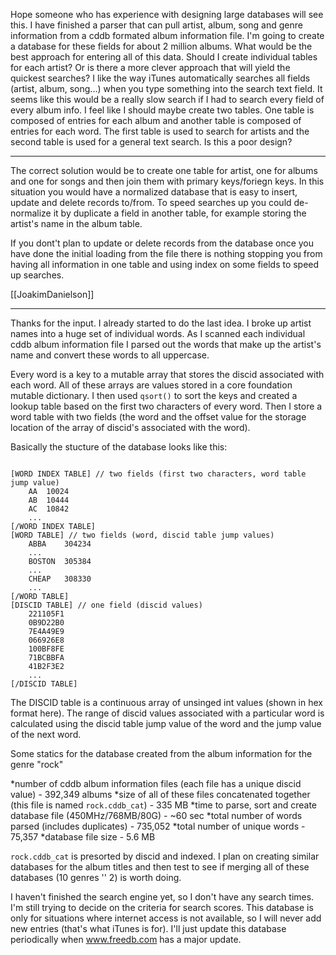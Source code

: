 Hope someone who has experience with designing large databases will see this. I have finished a parser that can pull artist, album, song and genre information from a cddb formated album information file. I'm going to create a database for these fields for about 2 million albums. What would be the best approach for entering all of this data. Should I create individual tables for each artist? Or is there a more clever approach that will yield the quickest searches? I like the way iTunes automatically searches all fields (artist, album, song...) when you type something into the search text field. It seems like this would be a really slow search if I had to search every field of every album info. I feel like I should maybe create two tables. One table is composed of entries for each album and another table is composed of entries for each word. The first table is used to search for artists and the second table is used for a general text search. Is this a poor design?

 ----
The correct solution would be to create one table for artist, one for albums and one for songs and then join them with primary keys/foriegn keys. In this situation you would have a normalized database that is easy to insert, update and delete records to/from. To speed searches up you could de-normalize it by duplicate a field in another table, for example storing the artist's name in the album table.

If you dont't plan to update or delete records from the database once you have done the initial loading from the file there is nothing stopping you from having all information in one table and using index on some fields to speed up searches.

[[JoakimDanielson]]

----

Thanks for the input. I already started to do the last idea. I broke up artist names into a huge set of individual words. As I scanned each individual cddb album information file I parsed out the words that make up the artist's name and convert these words to all uppercase.

Every word is a key to a mutable array that stores the discid associated with each word. All of these arrays are values stored in a core foundation mutable dictionary. I then used <code>qsort()</code> to sort the keys and created a lookup table based on the first two characters of every word. Then I store a word table with two fields (the word and the offset value for the storage location of the array of discid's associated with the word). 

Basically the stucture of the database looks like this:

<code>
[WORD INDEX TABLE] // two fields (first two characters, word table jump value)
    AA  10024
    AB  10444
    AC  10842
    ...
[/WORD INDEX TABLE]
[WORD TABLE] // two fields (word, discid table jump values)
    ABBA    304234
    ...
    BOSTON  305384
    ...
    CHEAP   308330
    ...
[/WORD TABLE]
[DISCID TABLE] // one field (discid values)
    221105F1
    0B9D22B0
    7E4A49E9
    066926E8
    100BF8FE
    71BCBBFA
    41B2F3E2
    ...
[/DISCID TABLE]
</code>

The DISCID table is a continuous array of unsinged int values (shown in hex format here). The range of discid values associated with a particular word is calculated using the discid table jump value of the word and the jump value of the next word. 

Some statics for the database created from the album information for the genre "rock"


*number of cddb album information files (each file has a unique discid value) - 392,349 albums
*size of all of these files concatenated together (this file is named <code>rock.cddb_cat</code>) - 335 MB
*time to parse, sort and create database file (450MHz/768MB/80G) - ~60 sec 
*total number of words parsed (includes duplicates) - 735,052
*total number of unique words - 75,357
*database file size - 5.6 MB


<code>rock.cddb_cat</code> is presorted by discid and indexed. I plan on creating similar databases for the album titles and then test to see if merging all of these databases (10 genres '' 2) is worth doing. 

I haven't finished the search engine yet, so I don't have any search times. I'm still trying to decide on the criteria for search scores. This database is only for situations where internet access is not available, so I will never add new entries (that's what iTunes is for). I'll just update this database periodically when www.freedb.com has a major update.